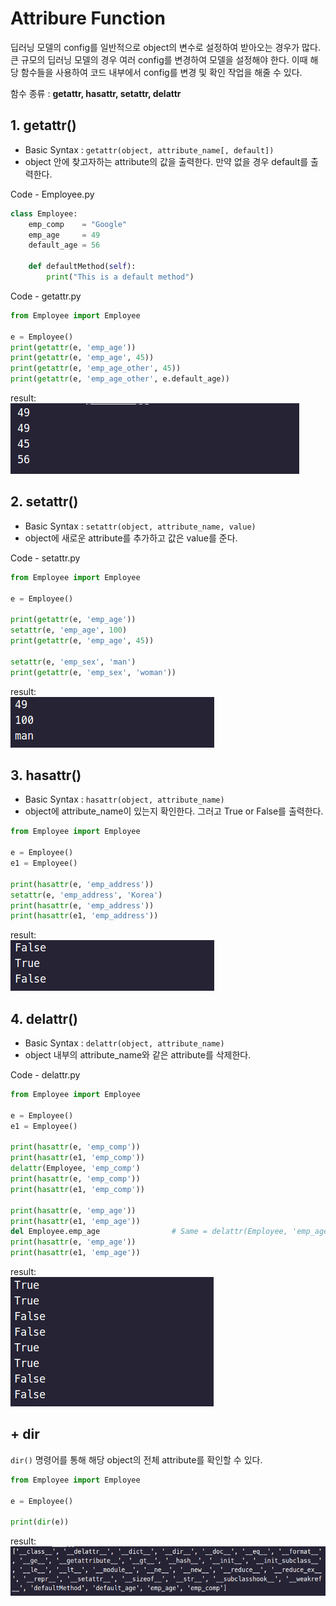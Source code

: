 # Attribure Function

딥러닝 모델의 config를 일반적으로 object의 변수로 설정하여 받아오는 경우가 많다. 큰 규모의 딥러닝 모델의 경우 여러 config를 변경하여 모델을 설정해야 한다. 이때 해당 함수들을 사용하여 코드 내부에서 config를 변경 및 확인 작업을 해줄 수 있다.

함수 종류 : **getattr, hasattr, setattr, delattr**

## 1. getattr()

- Basic Syntax : `getattr(object, attribute_name[, default])`
- object 안에 찾고자하는 attribute의 값을 출력한다. 만약 없을 경우 default를 출력한다.

Code - Employee.py

```python
class Employee:
    emp_comp    = "Google"
    emp_age     = 49
    default_age = 56

    def defaultMethod(self):
        print("This is a default method")
```

Code - getattr.py

```python
from Employee import Employee

e = Employee()
print(getattr(e, 'emp_age'))
print(getattr(e, 'emp_age', 45))
print(getattr(e, 'emp_age_other', 45))
print(getattr(e, 'emp_age_other', e.default_age))
```

result:   
![getattr](../../image/Object/getattr.png)

## 2. setattr()

- Basic Syntax : `setattr(object, attribute_name, value)`
- object에 새로운 attribute를 추가하고 값은 value를 준다.

Code - setattr.py

```python
from Employee import Employee

e = Employee()

print(getattr(e, 'emp_age'))
setattr(e, 'emp_age', 100)
print(getattr(e, 'emp_age', 45))

setattr(e, 'emp_sex', 'man')
print(getattr(e, 'emp_sex', 'woman'))
```

result:   
![setattr](../../image/Object/setattr.png)

## 3. hasattr()

- Basic Syntax : `hasattr(object, attribute_name)`
- object에 attribute_name이 있는지 확인한다. 그러고 True or False를 출력한다.

```python
from Employee import Employee

e = Employee()
e1 = Employee()

print(hasattr(e, 'emp_address'))
setattr(e, 'emp_address', 'Korea')
print(hasattr(e, 'emp_address'))
print(hasattr(e1, 'emp_address'))
```

result:   
![hasattr](../../image/Object/hasattr.png)

## 4. delattr()

- Basic Syntax : `delattr(object, attribute_name)`
- object 내부의 attribute_name와 같은 attribute를 삭제한다.

Code - delattr.py

```python
from Employee import Employee

e = Employee()
e1 = Employee()

print(hasattr(e, 'emp_comp'))     
print(hasattr(e1, 'emp_comp'))      
delattr(Employee, 'emp_comp')    
print(hasattr(e, 'emp_comp'))     
print(hasattr(e1, 'emp_comp'))     

print(hasattr(e, 'emp_age'))     
print(hasattr(e1, 'emp_age'))     
del Employee.emp_age                # Same = delattr(Employee, 'emp_age')
print(hasattr(e, 'emp_age'))      
print(hasattr(e1, 'emp_age'))     
```

result:   
![delattr](../../image/Object/delattr.png)


## + dir

`dir()` 명령어를 통해 해당 object의 전체 attribute를 확인할 수 있다.

```python
from Employee import Employee

e = Employee()

print(dir(e))
```

result:   
![dir](../../image/Object/dir.png)

